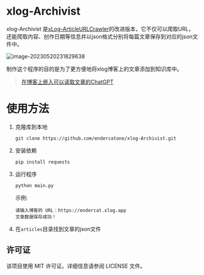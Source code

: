 # xlog-Archivist

xlog-Archivist 是[xLog-ArticleURLCrawler](https://github.com/endercatone/xLog-ArticleURLCrawler)的改进版本，它不仅可以爬取URL，还能爬取内容、创作日期等信息并以json格式分别将每篇文章保存到对应的json文件中。

![image-20230520231829638](https://article.biliimg.com/bfs/article/7575458a96d694222abadd0abbde30fb22fafeb2.png)

制作这个程序的目的是为了更方便地将xlog博客上的文章添加到知识库中。

> [在博客上嵌入可以读取文章的ChatGPT](https://endercat.xlog.app/zai-bo-ke-shang-qian-ru-ke-yi-du-qu-wen-zhang-de-chatgpt) 



# 使用方法



1. 克隆库到本地

   ```shell
   git clone https://github.com/endercatone/xlog-Archivist.git
   ```

2. 安装依赖

   ```shell
   pip install requests
   ```

3. 运行程序

   ```shell
   python main.py
   ```

   示例:

   ```text
   请输入博客的 URL：https://endercat.xlog.app
   文章数据保存成功！
   ```

4. 在`articles`目录找到文章的json文件



## 许可证

该项目使用 MIT 许可证。详细信息请参阅 LICENSE 文件。